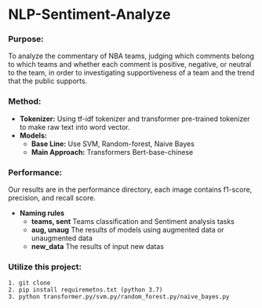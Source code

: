 # NLP-Sentiment-Analyze
### Purpose:
To analyze the commentary of NBA teams, judging which comments belong to which teams and whether each comment is positive, negative, or neutral to the team, in order to investigating supportiveness of a team and the trend that the public supports.

### Method:
- **Tokenizer:**
    Using tf-idf tokenizer and transformer pre-trained tokenizer to make raw text into word vector.
- **Models:**
    - **Base Line:**
        Use SVM, Random-forest, Naive Bayes
    - **Main Approach:** 
        Transformers Bert-base-chinese
### Performance:
Our results are in the performance directory, each image contains f1-score, precision, and recall score.
- **Naming rules**
    - **teams, sent**
        Teams classification and Sentiment analysis tasks
    - **aug, unaug**
        The results of models using augmented data or unaugmented data
    - **new_data**
        The results of input new datas

### Utilize this project:
    1. git clone
    2. pip install requiremetns.txt (python 3.7)
    3. python transformer.py/svm.py/random_forest.py/naive_bayes.py
    
